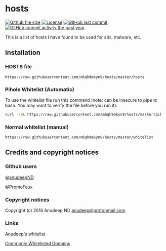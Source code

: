 # hosts

[![Github file size](https://img.shields.io/github/size/m6qh9mkyn9/hosts/hosts.svg?label=hosts+file+size)](github.com/m6qh9mkyn9/hosts/blob/master/hosts)
[![License](https://img.shields.io/github/license/m6qh9mkyn9/hosts.svg)](https://github.com/m6qh9mkyn9/hosts/blob/master/LICENSE)
[![GitHub last commit](https://img.shields.io/github/last-commit/m6qh9mkyn9/hosts.svg)](https://github.com/m6qh9mkyn9/m6qh9mkyn9/commits/master)
[![GitHub commit activity the past year](https://img.shields.io/github/commit-activity/y/m6qh9mkyn9/hosts.svg)](https://github.com/m6qh9mkyn9/hosts/graphs/commit-activity)

This is a list of hosts I have found to be used for ads, malware, etc.
## Installation
### HOSTS file
``` https://raw.githubusercontent.com/m6qh9mkyn9/hosts/master/hosts ```

### Pihole Whitelist (Automatic)
To use the whitelist file run this command (note: can be insecure to pipe to bash. You may want to verify the file before you run it):
``` bash
curl -sSL https://raw.githubusercontent.com/m6qh9mkyn9/hosts/master/pihole/whitelist.sh | bash
```

### Normal whitelist (manual)
``` https://raw.githubusercontent.com/m6qh9mkyn9/hosts/master/whitelist ```

## Credits and copyright notices
### Github users
@[anudeepND](https://github.com/anudeepND)

@[PromoFaux](https://github.com/PromoFaux)

### Copyright notices

Copyright (c) 2018 Anudeep ND <anudeep@protonmail.com>

### Links
[Anudeep's whitelist](https://github.com/anudeepND/whitelist)

[Commonly Whitelisted Domains](https://discourse.pi-hole.net/t/commonly-whitelisted-domains/212)

